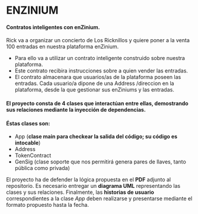 # ENZINIUM

#### Contratos inteligentes con enZinium.

Rick va a organizar un concierto de Los Ricknillos y quiere poner a la venta 100 entradas en
nuestra plataforma enZinium.
- Para ello va a utilizar un contrato inteligente construido sobre nuestra plataforma.
- Este contrato recibira instrucciones sobre a quien vender las entradas.
- El contrato almacenara que usuarios/as de la plataforma poseen las entradas.
Cada usuario/a dipone de una Address /direccion en la plataforma, desde la
que gestionar sus enZiniums y las entradas.

#### El proyecto consta de 4 clases que interactúan entre ellas, demostrando sus relaciones mediante la inyección de dependencias.
#### Éstas clases son:
- App (**clase main para checkear la salida del código; su código es intocable**)
- Address
- TokenContract
- GenSig (clase soporte que nos permitirá genera pares de llaves, tanto pública como privada)

El proyecto ha de defender la lógica propuesta en el **PDF** adjunto al repositorio. Es necesario entregar un **diagrama UML** representando
las clases y sus relaciones. Finalmente, las **historias de usuario** correspondientes a la clase *App* deben realizarse y presentarse
mediante el formato propuesto hasta la fecha.
